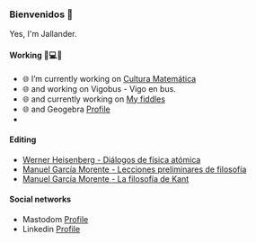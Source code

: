 ### Bienvenidos 👋

Yes, I'm Jallander.

#### Working 📡💻🌐

- 🌐 I’m currently working on [Cultura Matemática](http://cultu-matematica.byethost7.com/index.html)
- 🌐 and working on Vigobus - Vigo en bus.
- 🌐 and currently working on [My fiddles](https://jsfiddle.net/user/fiddles/jallander)
- 🌐 and Geogebra [Profile](https://www.geogebra.org/u/jalprofesorparticular)
-  
#### Editing

- [Werner Heisenberg - Diálogos de física atómica](https://github.com/joseantoniolopezlorenzo/dialogos-sobre-fisica-atomica)
- [Manuel García Morente - Lecciones preliminares de filosofía](https://github.com/joseantoniolopezlorenzo/lecciones-preliminares-de-filosofia)
- [Manuel García Morente - La filosofía de Kant](https://github.com/joseantoniolopezlorenzo/la-filosofia-de-kant)
  
#### Social networks

- Mastodom [Profile](https://mastodon.social/@jalander)
- Linkedin [Profile](https://www.linkedin.com/in/jos%C3%A9-antonio-l%C3%B3pez-lorenzo/)

<!--
**joseantoniolopezlorenzo/joseantoniolopezlorenzo** is a ✨ _special_ ✨ repository because its `README.md` (this file) appears on your GitHub profile.

Here are some ideas to get you started:

- 🔭 I’m currently working on [Cultura Matemática](https://cultura-matematica.galidea.es)
- 🌱 I’m currently learning ...
- 👯 I’m looking to collaborate on ...
- 🤔 I’m looking for help with ...
- 💬 Ask me about ...
- 📫 How to reach me: ...
- 😄 Pronouns: ...
- ⚡ Fun fact: ...
-->
